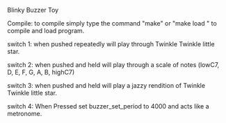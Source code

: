 Blinky Buzzer Toy

Compile:
to compile simply type the command "make" or "make load " to compile
and load program.


switch 1:
when pushed repeatedly will play through Twinkle Twinkle little star.

switch 2:
when pushed and held will play through a scale of notes (lowC7, D,
E, F, G, A, B, highC7)

switch 3:
when pushed and held will play a jazzy rendition of Twinkle Twinkle little star.

switch 4:
When Pressed set buzzer_set_period to 4000 and acts like a metronome.
